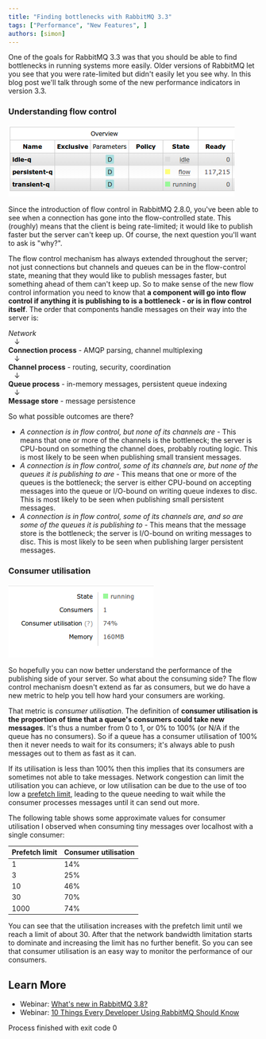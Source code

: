 ```yaml
---
title: "Finding bottlenecks with RabbitMQ 3.3"
tags: ["Performance", "New Features", ]
authors: [simon]
---
```


One of the goals for RabbitMQ 3.3 was that you should be able to find bottlenecks in running systems more easily. Older versions of RabbitMQ let you see that you were rate-limited but didn't easily let you see why. In this blog post we'll talk through some of the new performance indicators in version 3.3.
<!-- truncate -->

### Understanding flow control

![](flow-q.png)

Since the introduction of flow control in RabbitMQ 2.8.0, you've been able to see when a connection has gone into the flow-controlled state. This (roughly) means that the client is being rate-limited; it would like to publish faster but the server can't keep up. Of course, the next question you'll want to ask is "why?".

The flow control mechanism has always extended throughout the server; not just connections but channels and queues can be in the flow-control state, meaning that they would like to publish messages faster, but something ahead of them can't keep up. So to make sense of the new flow control information you need to know that **a component will go into flow control if anything it is publishing to is a bottleneck - or is in flow control itself**. The order that components handle messages on their way into the server is:

*Network*  
   &#x2193;  
**Connection process** - AMQP parsing, channel multiplexing  
   &#x2193;  
**Channel process** - routing, security, coordination  
   &#x2193;  
**Queue process** - in-memory messages, persistent queue indexing  
   &#x2193;  
**Message store** - message persistence  

So what possible outcomes are there?

* *A connection is in flow control, but none of its channels are* - This means that one or more of the channels is the bottleneck; the server is CPU-bound on something the channel does, probably routing logic. This is most likely to be seen when publishing small transient messages.
* *A connection is in flow control, some of its channels are, but none of the queues it is publishing to are* - This means that one or more of the queues is the bottleneck; the server is either CPU-bound on accepting messages into the queue or I/O-bound on writing queue indexes to disc. This is most likely to be seen when publishing small persistent messages.
* *A connection is in flow control, some of its channels are, and so are some of the queues it is publishing to* - This means that the message store is the bottleneck; the server is I/O-bound on writing messages to disc. This is most likely to be seen when publishing larger persistent messages.

### Consumer utilisation

![](utilisation.png)

So hopefully you can now better understand the performance of the publishing side of your server. So what about the consuming side? The flow control mechanism doesn't extend as far as consumers, but we do have a new metric to help you tell how hard your consumers are working.

That metric is *consumer utilisation*. The definition of **consumer utilisation is the proportion of time that a queue's consumers could take new messages**. It's thus a number from 0 to 1, or 0% to 100% (or N/A if the queue has no consumers). So if a queue has a consumer utilisation of 100% then it never needs to wait for its consumers; it's always able to push messages out to them as fast as it can.

If its utilisation is less than 100% then this implies that its consumers are sometimes not able to take messages. Network congestion can limit the utilisation you can achieve, or low utilisation can be due to the use of too low a [prefetch limit](/blog/2014/04/03/an-end-to-synchrony-performance-improvements-in-3-3), leading to the queue needing to wait while the consumer processes messages until it can send out more.

The following table shows some approximate values for consumer utilisation I observed when consuming tiny messages over localhost with a single consumer:

|Prefetch limit|Consumer utilisation|
|--- |--- |
|1|14%|
|3|25%|
|10|46%|
|30|70%|
|1000|74%|


You can see that the utilisation increases with the prefetch limit until we reach a limit of about 30. After that the network bandwidth limitation starts to dominate and increasing the limit has no further benefit. So you can see that consumer utilisation is an easy way to monitor the performance of our consumers.

## Learn More

* Webinar: [What's new in RabbitMQ 3.8?](https://content.pivotal.io/webinars/may-23-what-s-new-in-rabbitmq-3-8-webinar?utm_campaign=rabbitmq-blog-3.8-webinar-q319&utm_source=rabbitmq&utm_medium=website)
* Webinar: [10 Things Every Developer Using RabbitMQ Should Know](https://content.pivotal.io/webinars/dec-12-10-things-every-developer-using-rabbitmq-should-know-webinar?utm_campaign=rabbitmq-blog-10-things-q319&utm_source=rabbitmq&utm_medium=website)

Process finished with exit code 0
